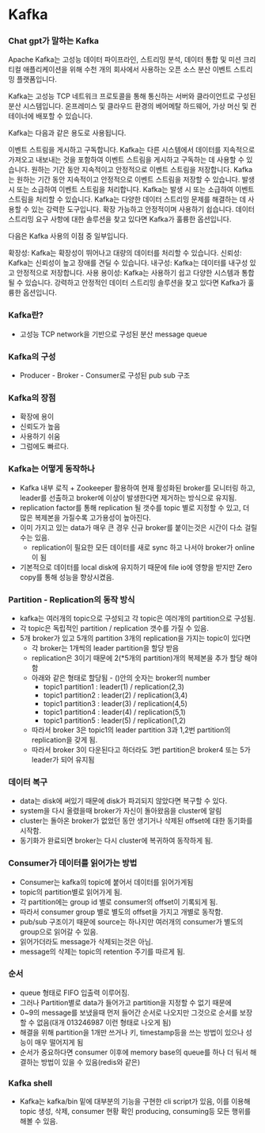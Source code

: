 # Kafka

### Chat gpt가 말하는 Kafka
Apache Kafka는 고성능 데이터 파이프라인, 스트리밍 분석, 데이터 통합 및 미션 크리티컬 애플리케이션을 위해 수천 개의 회사에서 사용하는 오픈 소스 분산 이벤트 스트리밍 플랫폼입니다.

Kafka는 고성능 TCP 네트워크 프로토콜을 통해 통신하는 서버와 클라이언트로 구성된 분산 시스템입니다. 온프레미스 및 클라우드 환경의 베어메탈 하드웨어, 가상 머신 및 컨테이너에 배포할 수 있습니다.

Kafka는 다음과 같은 용도로 사용됩니다.

이벤트 스트림을 게시하고 구독합니다. Kafka는 다른 시스템에서 데이터를 지속적으로 가져오고 내보내는 것을 포함하여 이벤트 스트림을 게시하고 구독하는 데 사용할 수 있습니다.
원하는 기간 동안 지속적이고 안정적으로 이벤트 스트림을 저장합니다. Kafka는 원하는 기간 동안 지속적이고 안정적으로 이벤트 스트림을 저장할 수 있습니다.
발생 시 또는 소급하여 이벤트 스트림을 처리합니다. Kafka는 발생 시 또는 소급하여 이벤트 스트림을 처리할 수 있습니다.
Kafka는 다양한 데이터 스트리밍 문제를 해결하는 데 사용할 수 있는 강력한 도구입니다. 확장 가능하고 안정적이며 사용하기 쉽습니다. 데이터 스트리밍 요구 사항에 대한 솔루션을 찾고 있다면 Kafka가 훌륭한 옵션입니다.

다음은 Kafka 사용의 이점 중 일부입니다.

확장성: Kafka는 확장성이 뛰어나고 대량의 데이터를 처리할 수 있습니다.
신뢰성: Kafka는 신뢰성이 높고 장애를 견딜 수 있습니다.
내구성: Kafka는 데이터를 내구성 있고 안정적으로 저장합니다.
사용 용이성: Kafka는 사용하기 쉽고 다양한 시스템과 통합될 수 있습니다.
강력하고 안정적인 데이터 스트리밍 솔루션을 찾고 있다면 Kafka가 훌륭한 옵션입니다.

### Kafka란?
* 고성능 TCP network을 기반으로 구성된 분산 message queue

### Kafka의 구성
* Producer - Broker - Consumer로 구성된 pub sub 구조

### Kafka의 장점
* 확장에 용이
* 신뢰도가 높음
* 사용하기 쉬움
* 그럼에도 빠르다.

### Kafka는 어떻게 동작하나
* Kafka 내부 로직 + Zookeeper 활용하여 현재 활성화된 broker를 모니터링 하고, leader를 선출하고
broker에 이상이 발생한다면 제거하는 방식으로 유지됨.
* replication factor를 통해 replication 될 갯수를 topic 별로 지정할 수 있고, 더 많은 복제본을 가질수록
고가용성이 높아진다.
* 이미 가지고 있는 data가 매우 큰 경우 신규 broker를 붙이는것은 시간이 다소 걸릴수는 있음.
  * replication이 필요한 모든 데이터를 새로 sync 하고 나서야 broker가 online이 됨
* 기본적으로 데이터를 local disk에 유지하기 때문에 file io에 영향을 받지만 Zero copy를 통해 성능을 향상시켰음.

### Partition - Replication의 동작 방식
* kafka는 여러개의 topic으로 구성되고 각 topic은 여러개의 partition으로 구성됨.
* 각 topic은 독립적인 partition / replication 갯수를 가질 수 있음.
* 5개 broker가 있고 5개의 partition 3개의 replication을 가지는 topic이 있다면
  * 각 broker는 1개씩의 leader partition을 할당 받음
  * replication은 3이기 때문에 2(*5개의 partition)개의 복제본을 추가 할당 해야함
  * 아래와 같은 형태로 할당됨 - ()안의 숫자는 broker의 number
    * topic1 partition1 : leader(1) / replication(2,3)   
    * topic1 partition2 : leader(2) / replication(3,4)
    * topic1 partition3 : leader(3) / replication(4,5)
    * topic1 partition4 : leader(4) / replication(5,1)
    * topic1 partition5 : leader(5) / replication(1,2)
  * 따라서 broker 3은 topic1의 leader partition 3과 1,2번 partition의 replication을 갖게 됨. 
  * 따라서 broker 3이 다운된다고 하더라도 3번 partition은 broker4 또는 5가 leader가 되어 유지됨

### 데이터 복구
* data는 disk에 써있기 때문에 disk가 파괴되지 않았다면 복구할 수 있다.
* system을 다시 올렸을때 broker가 자신이 돌아왔음을 cluster에 알림
* cluster는 돌아온 broker가 없었던 동안 생기거나 삭제된 offset에 대한 동기화를 시작함.
* 동기화가 완료되면 broker는 다시 cluster에 복귀하여 동작하게 됨.

### Consumer가 데이터를 읽어가는 방법
* Consumer는 kafka의 topic에 붙어서 데이터를 읽어가게됨
* topic의 partition별로 읽어가게 됨.
* 각 partition에는 group id 별로 consumer의 offset이 기록되게 됨.
* 따라서 consumer group 별로 별도의 offset을 가지고 개별로 동작함.
* pub/sub 구조이기 때문에 source는 하나지만 여러개의 consumer가 별도의 group으로 읽어갈 수 있음.
* 읽어가더라도 message가 삭제되는것은 아님.
* message의 삭제는 topic의 retention 주기를 따르게 됨.

### 순서
* queue 형태로 FIFO 입출력 이루어짐.
* 그러나 Partition별로 data가 들어가고 partition을 지정할 수 없기 때문에 
* 0~9의 message를 보냈을때 먼저 들어간 순서로 나오지만 그것으로 순서를 보장할 수 없음(대개 013246987 이런 형태로 나오게 됨)
* 해결을 위해 partition을 1개만 쓰거나 키, timestamp등을 쓰는 방법이 있으나 성능이 매우 떨어지게 됨
* 순서가 중요하다면 consumer 이후에 memory base의 queue를 하나 더 둬서 해결하는 방법이 있을 수 있음(redis와 같은)

### Kafka shell
* Kafka는 kafka/bin 밑에 대부분의 기능을 구현한 cli script가 있음, 이를 이용해 topic 생성, 삭제, consumer 현황 확인
producing, consuming등 모든 행위를 해볼 수 있음.